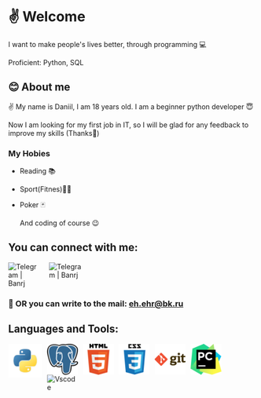 # ✌️ Welcome

I want to make people's lives better, through programming 💻

Proficient: Python, SQL
## 😊 About me 

✌️ My name is Daniil, I am 18 years old. I am a beginner python developer 😇

Now I am looking for my first job in IT, so I will be glad for any feedback to improve my skills (Thanks🙏)

### My Hobies
* Reading 📚
* Sport(Fitnes)🏋️‍♂️
* Poker 🃏

  And coding of course 😉

## You can connect with me:

[<img align="left" alt="Telegram | Banrj" width="63px" src="https://popravko.com/upload/medialibrary/b43/6f22qo661pg8ka2xe753geqr3tzh1yel.png" style="margin-right: 20px"/>][Telegram]
[<img align="left" alt="Telegram | Banrj" width="67px" src="https://flamenco.msk.ru/icons/vk.svg" />][Vk]

<br/>
<br/>
<br/>

### 📧 OR you can write to the mail: eh.ehr@bk.ru

## Languages and Tools:
<img align="left" alt="Python" width="69px" src="https://raw.githubusercontent.com/github/explore/80688e429a7d4ef2fca1e82350fe8e3517d3494d/topics/python/python.png" style="margin-right: 10px" />
<img align="left" alt="PostgreSQL" width="63px" src=  "https://raw.githubusercontent.com/github/explore/80688e429a7d4ef2fca1e82350fe8e3517d3494d/topics/postgresql/postgresql.png " style="margin-right: 10px" />
<img align="left" alt="HTML5" width="63px" src="https://raw.githubusercontent.com/github/explore/80688e429a7d4ef2fca1e82350fe8e3517d3494d/topics/html/html.png" style="margin-right: 10px"/>
<img align="left" alt="CSS3" width="63px" src="https://raw.githubusercontent.com/github/explore/80688e429a7d4ef2fca1e82350fe8e3517d3494d/topics/css/css.png"  style="margin-right: 10px"/>
<img align="left" alt="GIT" width="63px" src="https://raw.githubusercontent.com/github/explore/80688e429a7d4ef2fca1e82350fe8e3517d3494d/topics/git/git.png"  style="margin-right: 10px"/>
<img align="left" alt="Pycharm" width="63px" src="https://raw.githubusercontent.com/github/explore/d8574c7bce27faa27fb879bca56dfe351ee66efd/topics/pycharm/pycharm.png"  style="margin-right: 10px"/>
<img align="left" alt="Vscode" width="63px" src="https://avatars.githubusercontent.com/u/62039782?v=4"  style="margin-right: 10px"/>


[Telegram]: https://t.me/Banrj_22
[Vk]: https://vk.com/id739284838

